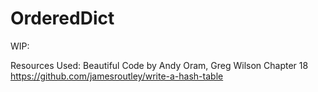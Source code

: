 # OrderedDict
WIP:

Resources Used:
Beautiful Code by Andy Oram, Greg Wilson Chapter 18
https://github.com/jamesroutley/write-a-hash-table
